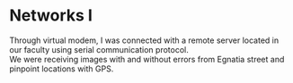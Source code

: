 # Networks I

Through virtual modem, I was connected with a remote server located in our faculty using serial communication protocol.
<br>
We were receiving images with and without errors from Egnatia street and pinpoint locations with GPS.
